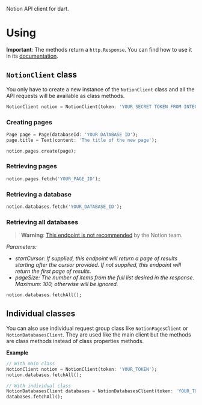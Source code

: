 Notion API client for dart.

# Using
**Important**: The methods return a `http.Response`. You can find how to use it in its [documentation][1].

## `NotionClient` class
You only have to create a new instance of the `NotionClient` class and all the API requests will be available as class methods.
```dart
NotionClient notion = NotionClient(token: 'YOUR SECRET TOKEN FROM INTEGRATIONS PAGE');
```

### Creating pages
```dart
Page page = Page(databaseId: 'YOUR DATABASE ID');
page.title = Text(content: 'The title of the new page');

notion.pages.create(page);
```

### Retrieving pages
```dart
notion.pages.fetch('YOUR_PAGE_ID');
```
### Retrieving a database
```dart
notion.databases.fetch('YOUR_DATABASE_ID');
```

### Retrieving all databases
> **Warning**: [This endpoint is not recommended][2] by the Notion team.

_Parameters:_
- _startCursor: If supplied, this endpoint will return a page of results starting after the cursor provided. If not supplied, this endpoint will return the first page of results._
- _pageSize: The number of items from the full list desired in the response. Maximum: 100, otherwise will be ignored._
```dart
notion.databases.fetchAll();
```

## Individual classes
You can also use individual request group class like `NotionPagesClient` or `NotionDatabasesClient`. They are used like the main client but the methods are class methods instead of class properties methods.

**Example**
```dart
// With main class
NotionClient notion = NotionClient(token: 'YOUR_TOKEN');
notion.databases.fetchAll();

// With individual class
NotionDatabasesClient databases = NotionDatabasesClient(token: 'YOUR_TOKEN');
databases.fetchAll();
```

[1]:https://pub.dev/documentation/http/latest/http/Response-class.html
[2]: https://developers.notion.com/reference/get-databases